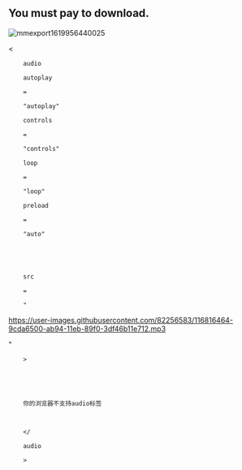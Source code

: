 
## You must pay to download.


![mmexport1619956440025](https://user-images.githubusercontent.com/82256583/116812225-33505b80-ab80-11eb-8c48-d5c5f33c39a6.jpg)




<

        audio 

        autoplay

        =

        "autoplay" 

        controls

        =

        "controls"

        loop

        =

        "loop" 

        preload

        =

        "auto"

       

                    

        src

        =

        "
https://user-images.githubusercontent.com/82256583/116816464-9cda6500-ab94-11eb-89f0-3df46b11e712.mp3

"

        >

       

              

        你的浏览器不支持audio标签

       

        </

        audio

        >
